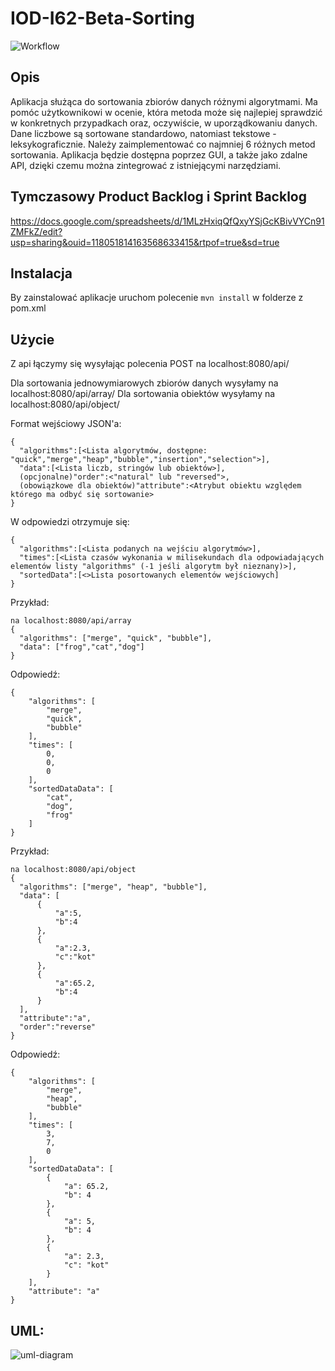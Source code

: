 ﻿# IOD-I62-Beta-Sorting
![Workflow](https://github.com/AlekOwcz/IOD-I62-Beta-Sorting/actions/workflows/ci.yml/badge.svg)
## Opis

Aplikacja służąca do sortowania zbiorów danych różnymi algorytmami. Ma pomóc użytkownikowi w ocenie, która metoda może się najlepiej sprawdzić w konkretnych przypadkach oraz, oczywiście, w uporządkowaniu danych. Dane liczbowe są sortowane standardowo, natomiast tekstowe - leksykograficznie. Należy zaimplementować co najmniej 6 różnych metod sortowania. Aplikacja będzie dostępna poprzez GUI, a także jako zdalne API, dzięki czemu można zintegrować z istniejącymi narzędziami.



## Tymczasowy Product Backlog i Sprint Backlog

https://docs.google.com/spreadsheets/d/1MLzHxiqQfQxyYSjGcKBivVYCn91ZMFkZ/edit?usp=sharing&ouid=118051814163568633415&rtpof=true&sd=true

## Instalacja
By zainstalować aplikacje uruchom polecenie ```mvn install``` w folderze z pom.xml

## Użycie

Z api łączymy się wysyłając polecenia POST na localhost:8080/api/

Dla sortowania jednowymiarowych zbiorów danych wysyłamy na localhost:8080/api/array/
Dla sortowania obiektów wysyłamy na localhost:8080/api/object/

Format wejściowy JSON'a:
```
{
  "algorithms":[<Lista algorytmów, dostępne: "quick","merge","heap","bubble","insertion","selection">],
  "data":[<Lista liczb, stringów lub obiektów>],
  (opcjonalne)"order":<"natural" lub "reversed">,
  (obowiązkowe dla obiektów)"attribute":<Atrybut obiektu względem którego ma odbyć się sortowanie>
}
```
W odpowiedzi otrzymuje się:
```
{
  "algorithms":[<Lista podanych na wejściu algorytmów>],
  "times":[<Lista czasów wykonania w milisekundach dla odpowiadających elementów listy "algorithms" (-1 jeśli algorytm był nieznany)>],
  "sortedData":[<>Lista posortowanych elementów wejściowych]
}
```
Przykład:

```
na localhost:8080/api/array
{
  "algorithms": ["merge", "quick", "bubble"],
  "data": ["frog","cat","dog"]
}
```
Odpowiedź:
```
{
    "algorithms": [
        "merge",
        "quick",
        "bubble"
    ],
    "times": [
        0,
        0,
        0
    ],
    "sortedDataData": [
        "cat",
        "dog",
        "frog"
    ]
}
```
Przykład:
```
na localhost:8080/api/object
{
  "algorithms": ["merge", "heap", "bubble"],
  "data": [
      {
          "a":5,
          "b":4
      },
      {
          "a":2.3,
          "c":"kot"
      },
      {
          "a":65.2,
          "b":4
      }
  ],
  "attribute":"a",
  "order":"reverse"
}
```
Odpowiedź:
```
{
    "algorithms": [
        "merge",
        "heap",
        "bubble"
    ],
    "times": [
        3,
        7,
        0
    ],
    "sortedDataData": [
        {
            "a": 65.2,
            "b": 4
        },
        {
            "a": 5,
            "b": 4
        },
        {
            "a": 2.3,
            "c": "kot"
        }
    ],
    "attribute": "a"
}
```

## UML:

![uml-diagram](https://user-images.githubusercontent.com/95354097/209042779-483d8249-baab-4063-9d7e-d1457964cf22.png)





